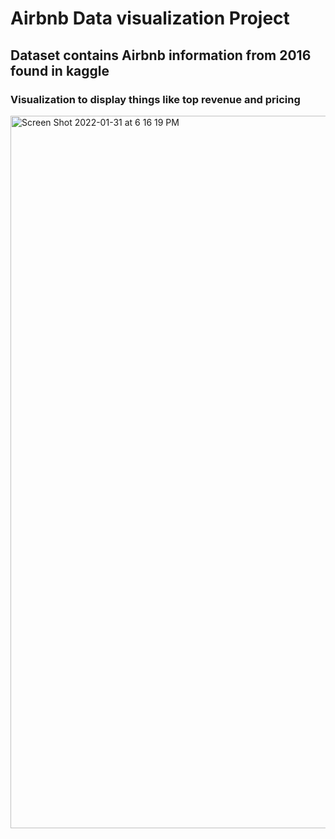 # Airbnb Data visualization Project
## Dataset contains Airbnb information from 2016 found in kaggle
### Visualization to display things like top revenue and pricing 

<img width="1140" alt="Screen Shot 2022-01-31 at 6 16 19 PM" src="https://user-images.githubusercontent.com/77351242/151888839-04a7a1c4-5824-43df-9639-e3d89d08c19c.png">
